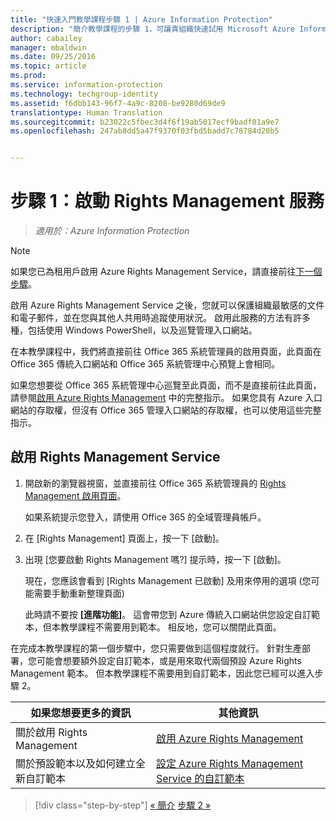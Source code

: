 ```yaml
---
title: "快速入門教學課程步驟 1 | Azure Information Protection"
description: "簡介教學課程的步驟 1，可讓貴組織快速試用 Microsoft Azure Information Protection，需時約 30 分鐘。"
author: cabailey
manager: mbaldwin
ms.date: 09/25/2016
ms.topic: article
ms.prod: 
ms.service: information-protection
ms.technology: techgroup-identity
ms.assetid: f6dbb143-96f7-4a9c-8208-be9280d69de9
translationtype: Human Translation
ms.sourcegitcommit: b23022c5fbec3d4f6f19ab5017ecf9badf01a9e7
ms.openlocfilehash: 247ab8dd5a47f9370f03fbd5badd7c78784d20b5


---
```


# 步驟 1：啟動 Rights Management 服務
 
>*適用於：Azure Information Protection*

> [!NOTE]
>如果您已為租用戶啟用 Azure Rights Management Service，請直接前往[下一個步驟](infoprotect-tutorial-step2.md)。 

啟用 Azure Rights Management Service 之後，您就可以保護組織最敏感的文件和電子郵件，並在您與其他人共用時追蹤使用狀況。 啟用此服務的方法有許多種，包括使用 Windows PowerShell，以及巡覽管理入口網站。

在本教學課程中，我們將直接前往 Office 365 系統管理員的啟用頁面，此頁面在 Office 365 傳統入口網站和 Office 365 系統管理中心預覽上會相同。 

如果您想要從 Office 365 系統管理中心巡覽至此頁面，而不是直接前往此頁面，請參閱[啟用 Azure Rights Management](../deploy-use/activate-service.md) 中的完整指示。 如果您具有 Azure 入口網站的存取權，但沒有 Office 365 管理入口網站的存取權，也可以使用這些完整指示。

## 啟用 Rights Management Service

1. 開啟新的瀏覽器視窗，並直接前往 Office 365 系統管理員的 [Rights Management 啟用頁面](https://account.activedirectory.windowsazure.com/RmsOnline/Manage.aspx)。
    
    如果系統提示您登入，請使用 Office 365 的全域管理員帳戶。

2. 在 [Rights Management] 頁面上，按一下 [啟動]。

3. 出現 [您要啟動 Rights Management 嗎?] 提示時，按一下 [啟動]。

    現在，您應該會看到 [Rights Management 已啟動] 及用來停用的選項 (您可能需要手動重新整理頁面)

    此時請不要按 **[進階功能]**。 這會帶您到 Azure 傳統入口網站供您設定自訂範本，但本教學課程不需要用到範本。 相反地，您可以關閉此頁面。

在完成本教學課程的第一個步驟中，您只需要做到這個程度就行。 針對生產部署，您可能會想要額外設定自訂範本，或是用來取代兩個預設 Azure Rights Management 範本。 但本教學課程不需要用到自訂範本，因此您已經可以進入步驟 2。

|如果您想要更多的資訊|其他資訊|
|--------------------------------|--------------------------|
|關於啟用 Rights Management|[啟用 Azure Rights Management](../deploy-use/activate-service.md)|
|關於預設範本以及如何建立全新自訂範本|[設定 Azure Rights Management Service 的自訂範本](../deploy-use/configure-custom-templates.md)|

>[!div class="step-by-step"]
[&#171; 簡介](infoprotect-quick-start-tutorial.md)
[步驟 2 &#187;](infoprotect-tutorial-step2.md)



<!--HONumber=Sep16_HO4-->


